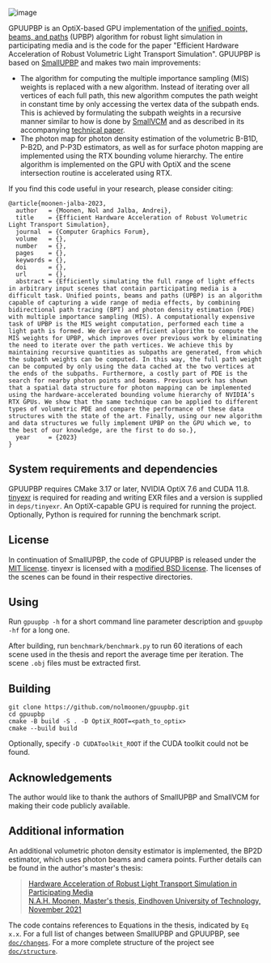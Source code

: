 ![image](doc/bunnyrow.png)

GPUUPBP is an OptiX-based GPU implementation of the [unified, points, beams, and paths](https://cs.dartmouth.edu/wjarosz/publications/krivanek14upbp.html) (UPBP) algorithm for robust light simulation in participating media and is the code for the paper "Efficient Hardware Acceleration of Robust Volumetric Light Transport Simulation". GPUUPBP is based on [SmallUPBP](http://www.smallupbp.com/) and makes two main improvements:

* The algorithm for computing the multiple importance sampling (MIS) weights is replaced with a new algorithm. Instead of iterating over all vertices of each full path, this new algorithm computes the path weight in constant time by only accessing the vertex data of the subpath ends. This is achieved by formulating the subpath weights in a recursive manner similar to how is done by [SmallVCM](http://www.smallvcm.com/) and as described in its accompanying [technical paper](https://www.iliyan.com/publications/ImplementingVCM).
* The photon map for photon density estimation of the volumetric B-B1D, P-B2D, and P-P3D estimators, as well as for surface photon mapping are implemented using the RTX bounding volume hierarchy. The entire algorithm is implemented on the GPU with OptiX and the scene intersection routine is accelerated using RTX.

If you find this code useful in your research, please consider citing:

```
@article{moonen-jalba-2023,
  author   = {Moonen, Nol and Jalba, Andrei},
  title    = {Efficient Hardware Acceleration of Robust Volumetric Light Transport Simulation},
  journal  = {Computer Graphics Forum},
  volume   = {},
  number   = {},
  pages    = {},
  keywords = {},
  doi      = {},
  url      = {},
  abstract = {Efficiently simulating the full range of light effects in arbitrary input scenes that contain participating media is a difficult task. Unified points, beams and paths (UPBP) is an algorithm capable of capturing a wide range of media effects, by combining bidirectional path tracing (BPT) and photon density estimation (PDE) with multiple importance sampling (MIS). A computationally expensive task of UPBP is the MIS weight computation, performed each time a light path is formed. We derive an efficient algorithm to compute the MIS weights for UPBP, which improves over previous work by eliminating the need to iterate over the path vertices. We achieve this by maintaining recursive quantities as subpaths are generated, from which the subpath weights can be computed. In this way, the full path weight can be computed by only using the data cached at the two vertices at the ends of the subpaths. Furthermore, a costly part of PDE is the search for nearby photon points and beams. Previous work has shown that a spatial data structure for photon mapping can be implemented using the hardware-accelerated bounding volume hierarchy of NVIDIA’s RTX GPUs. We show that the same technique can be applied to different types of volumetric PDE and compare the performance of these data structures with the state of the art. Finally, using our new algorithm and data structures we fully implement UPBP on the GPU which we, to the best of our knowledge, are the first to do so.},
  year     = {2023}
}
```

## System requirements and dependencies

GPUUPBP requires CMake 3.17 or later, NVIDIA OptiX 7.6 and CUDA 11.8. [tinyexr](https://github.com/syoyo/tinyexr) is required for reading and writing EXR files and a version is supplied in `deps/tinyexr`. An OptiX-capable
GPU is required for running the project. Optionally, Python is required for running the benchmark script.

## License

In continuation of SmallUPBP, the code of GPUUPBP is released under the [MIT license](http://en.wikipedia.org/wiki/MIT_License). tinyexr is licensed with a [modified BSD license](http://www.openexr.com/license.html). The licenses of the scenes can be found in their respective directories.

## Using

Run `gpuupbp -h` for a short command line parameter description
and `gpuupbp -hf` for a long one.

After building, run `benchmark/benchmark.py` to run 60 iterations of each scene
used in the thesis and report the average time per iteration. The scene `.obj`
files must be extracted first.

## Building

```shell
git clone https://github.com/nolmoonen/gpuupbp.git
cd gpuupbp
cmake -B build -S . -D OptiX_ROOT=<path_to_optix>
cmake --build build
```

Optionally, specify `-D CUDAToolkit_ROOT` if the CUDA toolkit could not be found.

## Acknowledgements

The author would like to thank the authors of SmallUPBP and SmallVCM for making
their code publicly available.

## Additional information

An additional volumetric photon density estimator is implemented, the BP2D estimator, which uses photon beams and camera points. Further details can be found in the author's master's thesis:

> [Hardware Acceleration of Robust Light Transport Simulation in Participating Media  
> N.A.H. Moonen, Master's thesis, Eindhoven University of Technology, November 2021](https://research.tue.nl/en/studentTheses/hardware-acceleration-of-robust-light-transport-simulation-in-par)

The code contains references to Equations in the thesis, indicated by `Eq x.x`. For a full list of changes between SmallUPBP and GPUUPBP, see [`doc/changes`](doc/changes.md). For a more complete structure of the project see [`doc/structure`](doc/structure.md).
